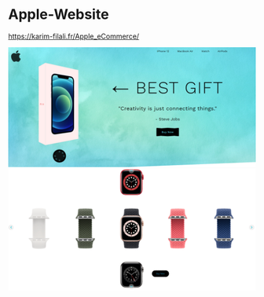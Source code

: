 # Apple-Website

https://karim-filali.fr/Apple_eCommerce/

<img src="images/screenshot1.png">

<img src="images/screenshot2.png">
